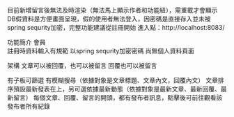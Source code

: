 目前新增留言後無法及時渲染（無法馬上顯示作者和功能紐），需重載才會顯示
DB假資料是方便畫面呈現，假的使用者無法登入，因密碼是直接存入並未被spring sequrity加密，完整功能建議從註冊開始
進入點：http://localhost:8083/

功能簡介
會員    
註冊時資料輸入有規範
以spring sequrity加密密碼
尚無個人資料頁面

架構
文章可以被回覆，也可以被留言
回覆也可以被留言

有子板可篩選
有模糊搜尋（依據對象是文章標題、文章內文，回覆內文）
文章排序預設最新發表在上，另可選依據最新動態（依據對象是最新文章、最新回覆、最新留言）
每個文章、回覆、留言的開頭，都有發布者訊息，點擊後可前往觀看該發布者所有紀錄

    
